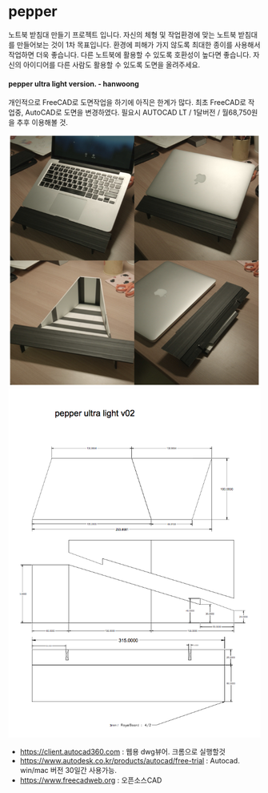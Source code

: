 # pepper
노트북 받침대 만들기 프로젝트 입니다.
자신의 체형 및 작업환경에 맞는 노트북 받침대를 만들어보는 것이 1차 목표입니다.
환경에 피해가 가지 않도록 최대한 종이를 사용해서 작업하면 더욱 좋습니다.
다른 노트북에 활용할 수 있도록 호환성이 높다면 좋습니다.
자신의 아이디어를 다른 사람도 활용할 수 있도록 도면을 올려주세요.



#### pepper ultra light version. - hanwoong
개인적으로 FreeCAD로 도면작업을 하기에 아직은 한계가 많다.
최초 FreeCAD로 작업중, AutoCAD로 도면을 변경하였다.
필요시 AUTOCAD LT / 1달버전 / 월68,750원을 추후 이용해볼 것.

![alt_preview](https://raw.githubusercontent.com/lazypic/pepper/master/cad/preview.png)
![alt_screenshot](https://raw.githubusercontent.com/lazypic/pepper/master/cad/screenshot.png)
- https://client.autocad360.com : 웹용 dwg뷰어. 크롬으로 실행할것
- https://www.autodesk.co.kr/products/autocad/free-trial : Autocad. win/mac 버전 30일간 사용가능.
- https://www.freecadweb.org : 오픈소스CAD
